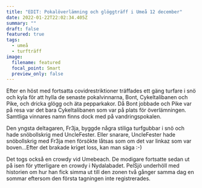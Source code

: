 ```yaml
---
title: "EDIT: Pokalöverlämning och glöggträff i Umeå 12 december"
date: 2022-01-22T22:02:34.405Z
summary: ""
draft: false
featured: true
tags:
  - umeå
  - turfträff
image:
  filename: featured
  focal_point: Smart
  preview_only: false
---
```

Efter en höst med fortsatta covidrestriktioner träffades ett gäng turfare i snö och kyla för att hylla de senaste pokalvinnarna, Bont, Cykeltalibanen och Pike, och dricka glögg och äta pepparkakor. Då Bont jobbade och Pike var på resa var det bara Cykeltalibanen som var på plats för överlämningen. Samtliga vinnares namn finns dock med på vandringspokalen.

Den yngsta deltagaren, Fr3ja, byggde några stiliga turfgubbar i snö och hade snöbollskrig med UncleFester. Eller snarare, UncleFester hade snöbollskrig med Fr3ja men försökte låtsas som om det var linkaz som var boven...Efter det brakade kriget loss, kan man säga :-)

Det togs också en crowdy vid Umebeach. De modigare fortsatte sedan ut på isen för ytterligare en crowdy i Nydalabadet. PelSjö underhöll med historien om hur han fick simma ut till den zonen två gånger samma dag en sommar eftersom den första tagningen inte registrerades.